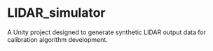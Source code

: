 # LIDAR_simulator
A Unity project designed to generate synthetic LIDAR output data for calibration algorithm development.
